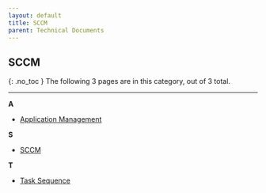 ```yaml
---
layout: default
title: SCCM
parent: Technical Documents
---
```

## SCCM
{: .no_toc }
The following 3 pages are in this category, out of 3 total.

---

**A**

- [Application Management](https://tanhenry1999.github.io/ex-user-guides/docs/tech-docs/SCCM/app-management/)

**S**

- [SCCM](https://tanhenry1999.github.io/ex-user-guides/docs/tech-docs/SCCM/SCCM-Guide/)

**T**

- [Task Sequence](https://tanhenry1999.github.io/ex-user-guides/docs/tech-docs/SCCM/task-sequence/)


